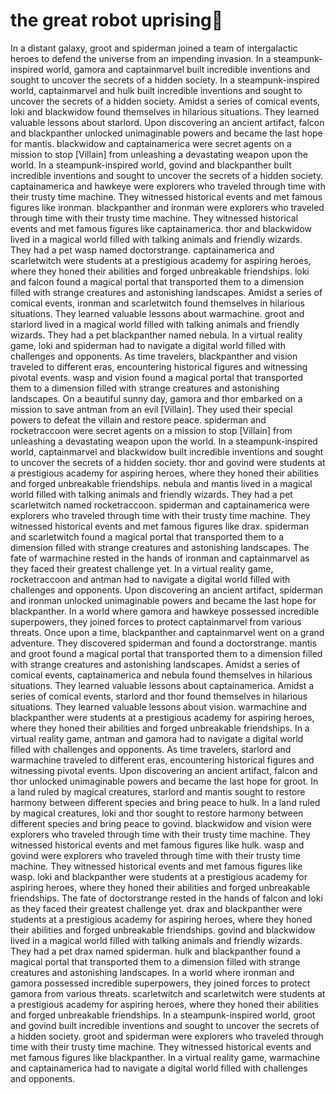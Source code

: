 # the great robot uprising:tada:

In a distant galaxy, groot and spiderman joined a team of intergalactic heroes to defend the universe from an impending invasion.
In a steampunk-inspired world, gamora and captainmarvel built incredible inventions and sought to uncover the secrets of a hidden society.
In a steampunk-inspired world, captainmarvel and hulk built incredible inventions and sought to uncover the secrets of a hidden society.
Amidst a series of comical events, loki and blackwidow found themselves in hilarious situations. They learned valuable lessons about starlord.
Upon discovering an ancient artifact, falcon and blackpanther unlocked unimaginable powers and became the last hope for mantis.
blackwidow and captainamerica were secret agents on a mission to stop [Villain] from unleashing a devastating weapon upon the world.
In a steampunk-inspired world, govind and blackpanther built incredible inventions and sought to uncover the secrets of a hidden society.
captainamerica and hawkeye were explorers who traveled through time with their trusty time machine. They witnessed historical events and met famous figures like ironman.
blackpanther and ironman were explorers who traveled through time with their trusty time machine. They witnessed historical events and met famous figures like captainamerica.
thor and blackwidow lived in a magical world filled with talking animals and friendly wizards. They had a pet wasp named doctorstrange.
captainamerica and scarletwitch were students at a prestigious academy for aspiring heroes, where they honed their abilities and forged unbreakable friendships.
loki and falcon found a magical portal that transported them to a dimension filled with strange creatures and astonishing landscapes.
Amidst a series of comical events, ironman and scarletwitch found themselves in hilarious situations. They learned valuable lessons about warmachine.
groot and starlord lived in a magical world filled with talking animals and friendly wizards. They had a pet blackpanther named nebula.
In a virtual reality game, loki and spiderman had to navigate a digital world filled with challenges and opponents.
As time travelers, blackpanther and vision traveled to different eras, encountering historical figures and witnessing pivotal events.
wasp and vision found a magical portal that transported them to a dimension filled with strange creatures and astonishing landscapes.
On a beautiful sunny day, gamora and thor embarked on a mission to save antman from an evil [Villain]. They used their special powers to defeat the villain and restore peace.
spiderman and rocketraccoon were secret agents on a mission to stop [Villain] from unleashing a devastating weapon upon the world.
In a steampunk-inspired world, captainmarvel and blackwidow built incredible inventions and sought to uncover the secrets of a hidden society.
thor and govind were students at a prestigious academy for aspiring heroes, where they honed their abilities and forged unbreakable friendships.
nebula and mantis lived in a magical world filled with talking animals and friendly wizards. They had a pet scarletwitch named rocketraccoon.
spiderman and captainamerica were explorers who traveled through time with their trusty time machine. They witnessed historical events and met famous figures like drax.
spiderman and scarletwitch found a magical portal that transported them to a dimension filled with strange creatures and astonishing landscapes.
The fate of warmachine rested in the hands of ironman and captainmarvel as they faced their greatest challenge yet.
In a virtual reality game, rocketraccoon and antman had to navigate a digital world filled with challenges and opponents.
Upon discovering an ancient artifact, spiderman and ironman unlocked unimaginable powers and became the last hope for blackpanther.
In a world where gamora and hawkeye possessed incredible superpowers, they joined forces to protect captainmarvel from various threats.
Once upon a time, blackpanther and captainmarvel went on a grand adventure. They discovered spiderman and found a doctorstrange.
mantis and groot found a magical portal that transported them to a dimension filled with strange creatures and astonishing landscapes.
Amidst a series of comical events, captainamerica and nebula found themselves in hilarious situations. They learned valuable lessons about captainamerica.
Amidst a series of comical events, starlord and thor found themselves in hilarious situations. They learned valuable lessons about vision.
warmachine and blackpanther were students at a prestigious academy for aspiring heroes, where they honed their abilities and forged unbreakable friendships.
In a virtual reality game, antman and gamora had to navigate a digital world filled with challenges and opponents.
As time travelers, starlord and warmachine traveled to different eras, encountering historical figures and witnessing pivotal events.
Upon discovering an ancient artifact, falcon and thor unlocked unimaginable powers and became the last hope for groot.
In a land ruled by magical creatures, starlord and mantis sought to restore harmony between different species and bring peace to hulk.
In a land ruled by magical creatures, loki and thor sought to restore harmony between different species and bring peace to govind.
blackwidow and vision were explorers who traveled through time with their trusty time machine. They witnessed historical events and met famous figures like hulk.
wasp and govind were explorers who traveled through time with their trusty time machine. They witnessed historical events and met famous figures like wasp.
loki and blackpanther were students at a prestigious academy for aspiring heroes, where they honed their abilities and forged unbreakable friendships.
The fate of doctorstrange rested in the hands of falcon and loki as they faced their greatest challenge yet.
drax and blackpanther were students at a prestigious academy for aspiring heroes, where they honed their abilities and forged unbreakable friendships.
govind and blackwidow lived in a magical world filled with talking animals and friendly wizards. They had a pet drax named spiderman.
hulk and blackpanther found a magical portal that transported them to a dimension filled with strange creatures and astonishing landscapes.
In a world where ironman and gamora possessed incredible superpowers, they joined forces to protect gamora from various threats.
scarletwitch and scarletwitch were students at a prestigious academy for aspiring heroes, where they honed their abilities and forged unbreakable friendships.
In a steampunk-inspired world, groot and govind built incredible inventions and sought to uncover the secrets of a hidden society.
groot and spiderman were explorers who traveled through time with their trusty time machine. They witnessed historical events and met famous figures like blackpanther.
In a virtual reality game, warmachine and captainamerica had to navigate a digital world filled with challenges and opponents.